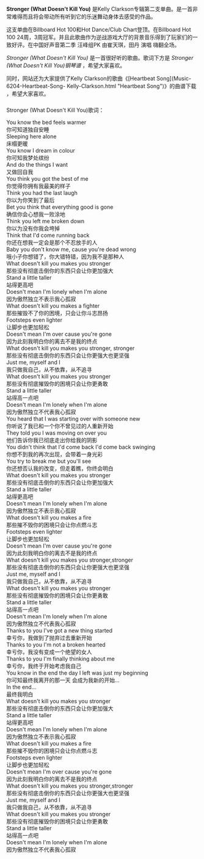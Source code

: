 

**Stronger (What Doesn't Kill You)** 是Kelly
Clarkson专辑第二支单曲。是一首非常难得而且将会带动所有听到它的乐迷舞动身体去感受的作品。  
  
这支单曲在Billboard Hot 100和Hot Dance/Club Chart登顶。在Billboard Hot 100
24周，3周冠军。并且此歌曲作为逆战游戏大厅的背景音乐得到了玩家们的一致好评。在中国好声音第二季 汪峰组PK 由崔天琪，田丹 演唱 嗨翻全场。  
  
_Stronger (What Doesn't Kill You)_ 是一首很好听的歌曲。歌词下方是 _Stronger (What Doesn't
Kill You)钢琴谱_ ，希望大家喜欢。  
  
同时，网站还为大家提供了Kelly Clarkson的歌曲《[Heartbeat Song](Music-6204-Heartbeat-Song-
Kelly-Clarkson.html "Heartbeat Song")》的曲谱下载 ，希望大家喜欢。

###  
Stronger (What Doesn't Kill You)歌词：

You know the bed feels warmer  
你可知道独自安睡  
Sleeping here alone  
床榻更暖  
You know I dream in colour  
你可知我梦处缤纷  
And do the things I want  
又做回自我  
You think you got the best of me  
你觉得你拥有我最美的样子  
Think you had the last laugh  
你以为你笑到了最后  
Bet you think that everything good is gone  
确信你会心想我一败涂地  
Think you left me broken down  
你以为没有你我会垮掉  
Think that I'd come running back  
你还在想我一定会是那个不忍放手的人  
Baby you don't know me, cause you're dead wrong  
哦小子你想错了，你大错特错，因为我不是那种人  
What doesn't kill you makes you stronger  
那些没有彻底击倒你的东西只会让你更加强大  
Stand a little taller  
站得更高吧  
Doesn't mean I'm lonely when I'm alone  
因为傲然独立不表示我心孤寂  
What doesn't kill you makes a fighter  
那些摧毁不了你的困境，只会让你斗志昂扬  
Footsteps even lighter  
让脚步也更加轻松  
Doesn't mean I'm over cause you're gone  
因为此刻我明白你的离去不是我的终点  
What doesn't kill you makes you stronger, stronger  
那些没有彻底击倒你的东西只会让你更强大也更坚强  
Just me, myself and I  
我只做我自己，从不依靠，从不追寻  
What doesn't kill you makes you stronger  
那些没有彻底摧毁你的困境只会让你更勇敢  
Stand a little taller  
站得高一点吧  
Doesn't mean I'm lonely when I'm alone  
因为傲然独立不代表我心孤寂  
You heard that I was starting over with someone new  
你听说了我已和一个你不曾见过的人重新开始  
They told you I was moving on over you  
他们告诉你我已彻底走出你给我的阴影  
You didn't think that I'd come back I'd come back swinging  
你想不到我的再次出现，会带着一身光彩  
You try to break me but you'll see  
你还想否认我的改变，但走着瞧，你终会明白  
What doesn't kill you makes you stronger  
那些没有彻底击倒你的东西只会让你更加强大  
Stand a little taller  
站得更高吧  
Doesn't mean I'm lonely when I'm alone  
因为傲然独立不表示我心孤寂  
What doesn't kill you makes a fire  
那些摧不毁你的困境只会让你点燃斗志  
Footsteps even lighter  
让脚步也更加轻松  
Doesn't mean I'm over cause you're gone  
因为此刻我明白你的离去不是我的终点  
What doesn't kill you makes you stronger,stronger  
那些没有彻底击倒你的东西只会让你更强大也更坚强  
Just me, myself and I  
我只做我自己，从不依靠，从不追寻  
What doesn't kill you makes you stronger  
那些没有彻底摧毁你的困境只会让你更勇敢  
Stand a little taller  
站得高一点吧  
Doesn't mean I'm lonely when I'm alone  
因为傲然独立不代表我心孤寂  
Thanks to you I've got a new thing started  
幸亏你，我做到了抛弃过去重新开始  
Thanks to you I'm not a broken hearted  
幸亏你，我没有变成一个绝望的女人  
Thanks to you I'm finally thinking about me  
幸亏你，我终于开始考虑我自己  
You know in the end the day I left was just my beginning  
你可知最终我离开的那一天 会成为我新的开始…  
In the end...  
最终我明白  
What doesn't kill you makes you stronger  
那些没有彻底击倒你的东西只会让你更加强大  
Stand a little taller  
站得更高吧  
Doesn't mean I'm lonely when I'm alone  
因为傲然独立不表示我心孤寂  
What doesn't kill you makes a fire  
那些摧不毁你的困境只会让你点燃斗志  
Footsteps even lighter  
让脚步也更加轻松  
Doesn't mean I'm over cause you're gone  
因为此刻我明白你的离去不是我的终点  
What doesn't kill you makes you stronger,stronger  
那些没有彻底击倒你的东西只会让你更强大也更坚强  
Just me, myself and I  
我只做我自己，从不依靠，从不追寻  
What doesn't kill you makes you stronger  
那些没有彻底摧毁你的困境只会让你更勇敢  
Stand a little taller  
站得高一点吧  
Doesn't mean I'm lonely when I'm alone  
因为傲然独立不代表我心孤寂

